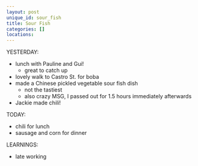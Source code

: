 ```yaml
---
layout: post
unique_id: sour_fish
title: Sour Fish
categories: []
locations: 
---
```


YESTERDAY:
* lunch with Pauline and Gui!
  * great to catch up
* lovely walk to Castro St. for boba
* made a Chinese pickled vegetable sour fish dish
  * not the tastiest
  * also crazy MSG, I passed out for 1.5 hours immediately afterwards
* Jackie made chili!

TODAY:
* chili for lunch
* sausage and corn for dinner

LEARNINGS:
* late working
